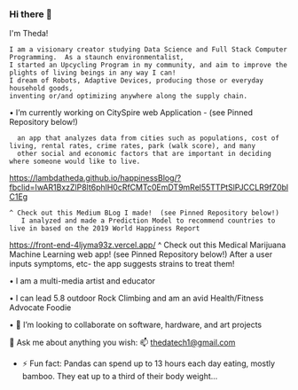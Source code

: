### Hi there 👋
I'm Theda! 

    I am a visionary creator studying Data Science and Full Stack Computer Programming.  As a staunch environmentalist,
    I started an Upcycling Program in my community, and aim to improve the plights of living beings in any way I can!
    I dream of Robots, Adaptive Devices, producing those or everyday household goods,
    inventing or/and optimizing anywhere along the supply chain.
 
 • I’m currently working on CitySpire web Application - (see Pinned Repository below!)
 
      an app that analyzes data from cities such as populations, cost of living, rental rates, crime rates, park (walk score), and many  
      other social and economic factors that are important in deciding where someone would like to live.

       
  
  https://lambdatheda.github.io/happinessBlog/?fbclid=IwAR1BxzZlP8lt6phlH0cRfCMTc0EmDT9mRel55TTPtSlPJCCLR9fZ0blC1Eg
  
    ^ Check out this Medium BLog I made!  (see Pinned Repository below!) 
       I analyzed and made a Prediction Model to recommend countries to live in based on the 2019 World Happiness Report 
       
 https://front-end-4ljyma93z.vercel.app/
    ^ Check out this Medical Marijuana Machine Learning web app! (see Pinned Repository below!) 
      After a user inputs symptoms, etc- the app suggests strains to treat them! 
 
 • I am a multi-media artist and educator 

 • I can lead 5.8 outdoor Rock Climbing and am an avid Health/Fitness Advocate Foodie   
 
 • 🤔 I’m looking to collaborate on software, hardware, and art projects

 💬 Ask me about anything you wish: 📫 thedatech1@gmail.com
 
<!--
**LambdaTheda/LambdaTheda** is a ✨ _special_ ✨ repository because its `README.md` (this file) appears on your GitHub profile.

Here are some ideas to get you started:

- 🔭 I’m currently working on CitySpire web Application
- 🌱 I’m currently learning Data Science
- 👯 I’m looking to collaborate on software and hardware projects
- 🤔 I’m looking for help with my projects
- 💬 Ask me about anything you wish
- 
- 📫 How to reach me: thedatech1@gmail.com
- 😄 Pronouns: she, we, I
-->
- ⚡ Fun fact: 
 Pandas can spend up to 13 hours each day eating, mostly bamboo.  They eat up to a third of their body weight...
